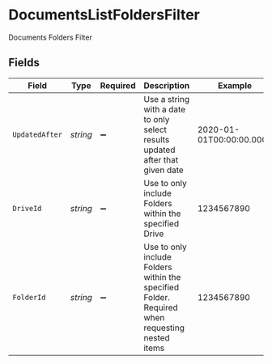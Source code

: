 # DocumentsListFoldersFilter

Documents Folders Filter


## Fields

| Field                                                                                          | Type                                                                                           | Required                                                                                       | Description                                                                                    | Example                                                                                        |
| ---------------------------------------------------------------------------------------------- | ---------------------------------------------------------------------------------------------- | ---------------------------------------------------------------------------------------------- | ---------------------------------------------------------------------------------------------- | ---------------------------------------------------------------------------------------------- |
| `UpdatedAfter`                                                                                 | *string*                                                                                       | :heavy_minus_sign:                                                                             | Use a string with a date to only select results updated after that given date                  | 2020-01-01T00:00:00.000Z                                                                       |
| `DriveId`                                                                                      | *string*                                                                                       | :heavy_minus_sign:                                                                             | Use to only include Folders within the specified Drive                                         | 1234567890                                                                                     |
| `FolderId`                                                                                     | *string*                                                                                       | :heavy_minus_sign:                                                                             | Use to only include Folders within the specified Folder. Required when requesting nested items | 1234567890                                                                                     |